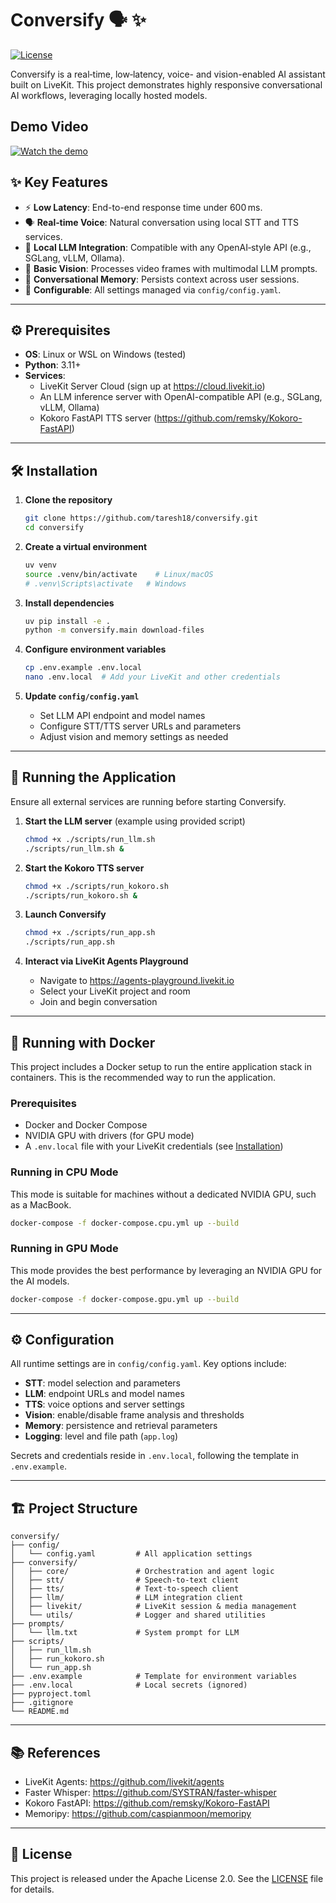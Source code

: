 # Conversify 🗣️ ✨

[![License](https://img.shields.io/badge/License-Apache%202.0-blue.svg)](LICENSE)

Conversify is a real‑time, low‑latency, voice- and vision-enabled AI assistant built on LiveKit. This project demonstrates highly responsive conversational AI workflows, leveraging locally hosted models.

## Demo Video

[![Watch the demo](assets/thumbnail.jpg)](https://youtu.be/Biva5VGV5Pg)


## ✨ Key Features

- ⚡ **Low Latency**: End-to-end response time under 600 ms.
- 🗣️ **Real‑time Voice**: Natural conversation using local STT and TTS services.
- 🧠 **Local LLM Integration**: Compatible with any OpenAI‑style API (e.g., SGLang, vLLM, Ollama).
- 👀 **Basic Vision**: Processes video frames with multimodal LLM prompts.
- 💾 **Conversational Memory**: Persists context across user sessions.
- 🔧 **Configurable**: All settings managed via `config/config.yaml`.

---

## ⚙️ Prerequisites

- **OS**: Linux or WSL on Windows (tested)
- **Python**: 3.11+
- **Services**:
  - LiveKit Server Cloud (sign up at https://cloud.livekit.io)
  - An LLM inference server with OpenAI-compatible API (e.g., SGLang, vLLM, Ollama)
  - Kokoro FastAPI TTS server (https://github.com/remsky/Kokoro-FastAPI)

---

## 🛠️ Installation

1. **Clone the repository**

    ```bash
    git clone https://github.com/taresh18/conversify.git
    cd conversify
    ```

2. **Create a virtual environment**

    ```bash
    uv venv
    source .venv/bin/activate    # Linux/macOS
    # .venv\Scripts\activate   # Windows
    ```

3. **Install dependencies**

    ```bash
    uv pip install -e .
    python -m conversify.main download-files 
    ```

4. **Configure environment variables**

    ```bash
    cp .env.example .env.local
    nano .env.local  # Add your LiveKit and other credentials
    ```

5. **Update `config/config.yaml`**

    - Set LLM API endpoint and model names
    - Configure STT/TTS server URLs and parameters
    - Adjust vision and memory settings as needed

---

## 🏃 Running the Application

Ensure all external services are running before starting Conversify.

1. **Start the LLM server** (example using provided script)

    ```bash
    chmod +x ./scripts/run_llm.sh
    ./scripts/run_llm.sh &
    ```

2. **Start the Kokoro TTS server**

    ```bash
    chmod +x ./scripts/run_kokoro.sh
    ./scripts/run_kokoro.sh &
    ```

3. **Launch Conversify**

    ```bash
    chmod +x ./scripts/run_app.sh
    ./scripts/run_app.sh
    ```

4. **Interact via LiveKit Agents Playground**

    - Navigate to https://agents-playground.livekit.io
    - Select your LiveKit project and room
    - Join and begin conversation

---

## 🐳 Running with Docker

This project includes a Docker setup to run the entire application stack in containers. This is the recommended way to run the application.

### Prerequisites

- Docker and Docker Compose
- NVIDIA GPU with drivers (for GPU mode)
- A `.env.local` file with your LiveKit credentials (see [Installation](#-installation))

### Running in CPU Mode

This mode is suitable for machines without a dedicated NVIDIA GPU, such as a MacBook.

```bash
docker-compose -f docker-compose.cpu.yml up --build
```

### Running in GPU Mode

This mode provides the best performance by leveraging an NVIDIA GPU for the AI models.

```bash
docker-compose -f docker-compose.gpu.yml up --build
```

---

## ⚙️ Configuration

All runtime settings are in `config/config.yaml`. Key options include:

- **STT**: model selection and parameters
- **LLM**: endpoint URLs and model names
- **TTS**: voice options and server settings
- **Vision**: enable/disable frame analysis and thresholds
- **Memory**: persistence and retrieval parameters
- **Logging**: level and file path (`app.log`)

Secrets and credentials reside in `.env.local`, following the template in `.env.example`.

---

## 🏗️ Project Structure

```plaintext
conversify/
├── config/
│   └── config.yaml         # All application settings
├── conversify/
│   ├── core/               # Orchestration and agent logic
│   ├── stt/                # Speech-to-text client
│   ├── tts/                # Text-to-speech client
│   ├── llm/                # LLM integration client
│   ├── livekit/            # LiveKit session & media management
│   └── utils/              # Logger and shared utilities
├── prompts/
│   └── llm.txt             # System prompt for LLM
├── scripts/
│   ├── run_llm.sh
│   ├── run_kokoro.sh
│   └── run_app.sh
├── .env.example            # Template for environment variables
├── .env.local              # Local secrets (ignored)
├── pyproject.toml
├── .gitignore
└── README.md
```

---

## 📚 References

- LiveKit Agents: https://github.com/livekit/agents
- Faster Whisper: https://github.com/SYSTRAN/faster-whisper
- Kokoro FastAPI: https://github.com/remsky/Kokoro-FastAPI
- Memoripy: https://github.com/caspianmoon/memoripy

---

## 📜 License

This project is released under the Apache License 2.0. See the [LICENSE](LICENSE) file for details.


